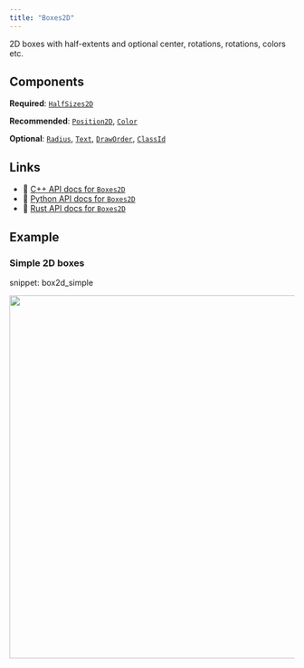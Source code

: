 ```yaml
---
title: "Boxes2D"
---
```


2D boxes with half-extents and optional center, rotations, rotations, colors etc.

## Components

**Required**: [`HalfSizes2D`](../components/half_sizes2d.md)

**Recommended**: [`Position2D`](../components/position2d.md), [`Color`](../components/color.md)

**Optional**: [`Radius`](../components/radius.md), [`Text`](../components/text.md), [`DrawOrder`](../components/draw_order.md), [`ClassId`](../components/class_id.md)

## Links
 * 🌊 [C++ API docs for `Boxes2D`](https://ref.rerun.io/docs/cpp/stable/structrerun_1_1archetypes_1_1Boxes2D.html)
 * 🐍 [Python API docs for `Boxes2D`](https://ref.rerun.io/docs/python/stable/common/archetypes#rerun.archetypes.Boxes2D)
 * 🦀 [Rust API docs for `Boxes2D`](https://docs.rs/rerun/latest/rerun/archetypes/struct.Boxes2D.html)

## Example

### Simple 2D boxes

snippet: box2d_simple

<center>
<picture>
  <source media="(max-width: 480px)" srcset="https://static.rerun.io/box2d_simple/ac4424f3cf747382867649610cbd749c45b2020b/480w.png">
  <source media="(max-width: 768px)" srcset="https://static.rerun.io/box2d_simple/ac4424f3cf747382867649610cbd749c45b2020b/768w.png">
  <source media="(max-width: 1024px)" srcset="https://static.rerun.io/box2d_simple/ac4424f3cf747382867649610cbd749c45b2020b/1024w.png">
  <source media="(max-width: 1200px)" srcset="https://static.rerun.io/box2d_simple/ac4424f3cf747382867649610cbd749c45b2020b/1200w.png">
  <img src="https://static.rerun.io/box2d_simple/ac4424f3cf747382867649610cbd749c45b2020b/full.png" width="640">
</picture>
</center>

